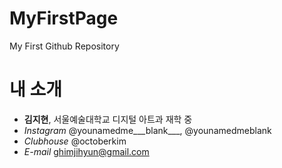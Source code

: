 # MyFirstPage
My First Github Repository

# 내 소개
 * **김지현**, 서울예술대학교 디지털 아트과 재학 중
 * *Instagram* @younamedme___blank___, @younamedmeblank
 * *Clubhouse* @octoberkim
 * *E-mail* ghimjihyun@gmail.com
